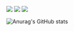<a href="버튼을 눌렀을 때 이동할 링크" target="_blank"><img src="https://img.shields.io/badge/mcw1217@naver.com-CEF6E3?style=platic&logo=naver&logoColor=03C75A"/></a>
<a href="버튼을 눌렀을 때 이동할 링크" target="_blank"><img src="https://img.shields.io/badge/mcw1217-000000?style=platic&logo=notion&logoColor=FFFFFF"/></a>
<a href="None">
    <img src="https://img.shields.io/badge/PDF-CV-red?style=flat-square&logo=adobe">
</a>  

<div>

<a style="text-align:center;"> ![Anurag's GitHub stats](https://github-readme-stats.vercel.app/api?username=mcw1217&show_icons=true&theme=radical) </a>

</div> 
